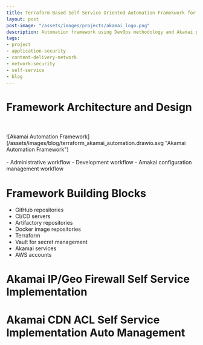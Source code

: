 ```yaml
---
title: Terraform Based Self Service Oriented Automation Framekwork for Akamai Auto-management
layout: post
post-image: "/assets/images/projects/akamai_logo.png"
description: Automation framework using DevOps methodology and Akamai provider for Terraform to build self service auto-management solutions
tags:
- project
- application-security
- content-delivery-network
- network-security
- self-service
- blog
---
```


# Framework Architecture and Design
<br>
<br>
![Akamai Automation Framework](/assets/images/blog/terraform_akamai_automation.drawio.svg "Akamai Automation Framework")
<br>
<br>
- Administrative workflow
- Development workflow
- Amakai configuration management workflow

# Framework Building Blocks
- GitHub repositories
- CI/CD servers
- Artifactory repositories
- Docker image repositories
- Terraform
- Vault for secret management
- Akamai services
- AWS accounts

# Akamai IP/Geo Firewall Self Service Implementation

# Akamai CDN ACL Self Service Implementation Auto Management
